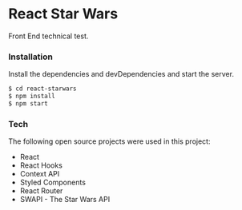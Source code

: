 # React Star Wars

Front End technical test.

### Installation

Install the dependencies and devDependencies and start the server.

```sh
$ cd react-starwars
$ npm install
$ npm start
```
### Tech

The following open source projects were used in this project:

* React
* React Hooks
* Context API
* Styled Components
* React Router
* SWAPI - The Star Wars API

